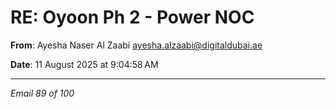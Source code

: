 # RE: Oyoon Ph 2 - Power NOC

**From**: Ayesha Naser Al Zaabi <ayesha.alzaabi@digitaldubai.ae>

**Date**: 11 August 2025 at 9:04:58 AM

---

*Email 89 of 100*
